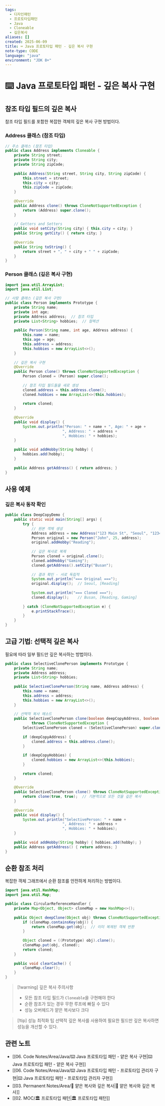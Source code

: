 ```yaml
---
tags: 
  - 디자인패턴
  - 프로토타입패턴
  - Java
  - Cloneable
  - 깊은복사
aliases: []
created: 2025-06-09
title: ⌨️ Java 프로토타입 패턴 - 깊은 복사 구현
note-type: CODE
language: "java"
environment: "JDK 8+"
---
```


# ⌨️ Java 프로토타입 패턴 - 깊은 복사 구현

## 참조 타입 필드의 깊은 복사

참조 타입 필드를 포함한 복잡한 객체의 깊은 복사 구현 방법이다.

### Address 클래스 (참조 타입)

```java
// 주소 클래스 (참조 타입)
public class Address implements Cloneable {
    private String street;
    private String city;
    private String zipCode;
    
    public Address(String street, String city, String zipCode) {
        this.street = street;
        this.city = city;
        this.zipCode = zipCode;
    }
    
    @Override
    public Address clone() throws CloneNotSupportedException {
        return (Address) super.clone();
    }
    
    // Getters and Setters
    public void setCity(String city) { this.city = city; }
    public String getCity() { return city; }
    
    @Override
    public String toString() {
        return street + ", " + city + " " + zipCode;
    }
}
```

### Person 클래스 (깊은 복사 구현)

```java
import java.util.ArrayList;
import java.util.List;

// 사람 클래스 (깊은 복사 구현)
public class Person implements Prototype {
    private String name;
    private int age;
    private Address address;  // 참조 타입
    private List<String> hobbies;  // 컬렉션
    
    public Person(String name, int age, Address address) {
        this.name = name;
        this.age = age;
        this.address = address;
        this.hobbies = new ArrayList<>();
    }
    
    // 깊은 복사 구현
    @Override
    public Person clone() throws CloneNotSupportedException {
        Person cloned = (Person) super.clone();
        
        // 참조 타입 필드들을 새로 생성
        cloned.address = this.address.clone();
        cloned.hobbies = new ArrayList<>(this.hobbies);
        
        return cloned;
    }
    
    @Override
    public void display() {
        System.out.println("Person: " + name + ", Age: " + age + 
                          ", Address: " + address + 
                          ", Hobbies: " + hobbies);
    }
    
    public void addHobby(String hobby) {
        hobbies.add(hobby);
    }
    
    public Address getAddress() { return address; }
}
```

## 사용 예제

### 깊은 복사 동작 확인

```java
public class DeepCopyDemo {
    public static void main(String[] args) {
        try {
            // 원본 객체 생성
            Address address = new Address("123 Main St", "Seoul", "12345");
            Person original = new Person("John", 25, address);
            original.addHobby("Reading");
            
            // 깊은 복사로 복제
            Person cloned = original.clone();
            cloned.addHobby("Gaming");
            cloned.getAddress().setCity("Busan");
            
            // 결과 확인 - 서로 독립적
            System.out.println("=== Original ===");
            original.display();  // Seoul, [Reading]
            
            System.out.println("=== Cloned ===");
            cloned.display();    // Busan, [Reading, Gaming]
            
        } catch (CloneNotSupportedException e) {
            e.printStackTrace();
        }
    }
}
```

## 고급 기법: 선택적 깊은 복사

필요에 따라 일부 필드만 깊은 복사하는 방법이다.

```java
public class SelectiveClonePerson implements Prototype {
    private String name;
    private Address address;
    private List<String> hobbies;
    
    public SelectiveClonePerson(String name, Address address) {
        this.name = name;
        this.address = address;
        this.hobbies = new ArrayList<>();
    }
    
    // 선택적 복사 메소드
    public SelectiveClonePerson clone(boolean deepCopyAddress, boolean deepCopyHobbies) 
            throws CloneNotSupportedException {
        SelectiveClonePerson cloned = (SelectiveClonePerson) super.clone();
        
        if (deepCopyAddress) {
            cloned.address = this.address.clone();
        }
        
        if (deepCopyHobbies) {
            cloned.hobbies = new ArrayList<>(this.hobbies);
        }
        
        return cloned;
    }
    
    @Override
    public SelectiveClonePerson clone() throws CloneNotSupportedException {
        return clone(true, true);  // 기본적으로 모든 것을 깊은 복사
    }
    
    @Override
    public void display() {
        System.out.println("SelectivePerson: " + name + 
                          ", Address: " + address + 
                          ", Hobbies: " + hobbies);
    }
    
    public void addHobby(String hobby) { hobbies.add(hobby); }
    public Address getAddress() { return address; }
}
```

## 순환 참조 처리

복잡한 객체 그래프에서 순환 참조를 안전하게 처리하는 방법이다.

```java
import java.util.HashMap;
import java.util.Map;

public class CircularReferenceHandler {
    private Map<Object, Object> cloneMap = new HashMap<>();
    
    public Object deepClone(Object obj) throws CloneNotSupportedException {
        if (cloneMap.containsKey(obj)) {
            return cloneMap.get(obj);  // 이미 복제된 객체 반환
        }
        
        Object cloned = ((Prototype) obj).clone();
        cloneMap.put(obj, cloned);
        return cloned;
    }
    
    public void clearCache() {
        cloneMap.clear();
    }
}
```

>[!warning] 깊은 복사 주의사항
>- 모든 참조 타입 필드가 `Cloneable`을 구현해야 한다
>- 순환 참조가 있는 경우 무한 루프에 빠질 수 있다
>- 성능 오버헤드가 얕은 복사보다 크다

>[!tip] 성능 최적화 팁
>선택적 깊은 복사를 사용하여 필요한 필드만 깊은 복사하면 성능을 개선할 수 있다.

## 관련 노트
- [[06. Code Notes/Area/Java/⌨️ Java 프로토타입 패턴 - 얕은 복사 구현|⌨️ Java 프로토타입 패턴 - 얕은 복사 구현]]
- [[06. Code Notes/Area/Java/⌨️ Java 프로토타입 패턴 - 프로토타입 관리자 구현|⌨️ Java 프로토타입 패턴 - 프로토타입 관리자 구현]]
- [[03. Permanent Notes/Area/📝 얕은 복사와 깊은 복사|📝 얕은 복사와 깊은 복사]]
- [[02. MOC/🏛️ 프로토타입 패턴|🏛️ 프로토타입 패턴]] 